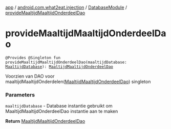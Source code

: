 [app](../../index.md) / [android.com.what2eat.injection](../index.md) / [DatabaseModule](index.md) / [provideMaaltijdMaaltijdOnderdeelDao](./provide-maaltijd-maaltijd-onderdeel-dao.md)

# provideMaaltijdMaaltijdOnderdeelDao

`@Provides @Singleton fun provideMaaltijdMaaltijdOnderdeelDao(maaltijdDatabase: `[`MaaltijdDatabase`](../../android.com.what2eat.database/-maaltijd-database/index.md)`): `[`MaaltijdMaaltijdOnderdeelDao`](../../android.com.what2eat.database/-maaltijd-maaltijd-onderdeel-dao/index.md)

Voorzien van DAO voor maaltijdMaaltijdOnderdelen([MaaltijdMaaltijdOnderdeelDao](../../android.com.what2eat.database/-maaltijd-maaltijd-onderdeel-dao/index.md)) singleton

### Parameters

`maaltijdDatabase` - Database instantie gebruikt om MaaltijdMaaltijdOnderdeelDao instantie aan te maken

**Return**
[MaaltijdMaaltijdOnderdeelDao](../../android.com.what2eat.database/-maaltijd-maaltijd-onderdeel-dao/index.md)

